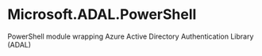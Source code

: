 # Microsoft.ADAL.PowerShell
PowerShell module wrapping Azure Active Directory Authentication Library (ADAL)
